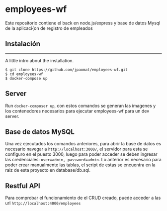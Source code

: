 # employees-wf
Este repositorio contiene el back en node.js/express y base de datos Mysql de la aplicaci{on de registro de empleados

## Instalación
***
A little intro about the installation.
```
$ git clone https://github.com/jpaomat/employees-wf.git
$ cd employees-wf
$ docker-compose up
```

## Server

Run `docker-composer up`, con estos comandos se generan las imagenes y los contenedores necesarios para ejecutar employees-wf  para un dev server.

## Base de datos MySQL

Una vez ejecutados los comandos anteriores, para abrir la base de datos es necesario navegar a `http://localhost:3000/`, el servidor para esta se configuro en el puesto 3000, luego para poder acceder se deben ingresar las credenciales: `user=admin, password=admin`. Lo anterior es necesario para poder crear manualmente las tablas, el script de estas se encuentra en la raiz de esta proyecto en database/db.sql.

## Restful API

Para comprobar el funcionamiento de el CRUD creado, puede acceder a las url `http://localhost:4000/employees`
